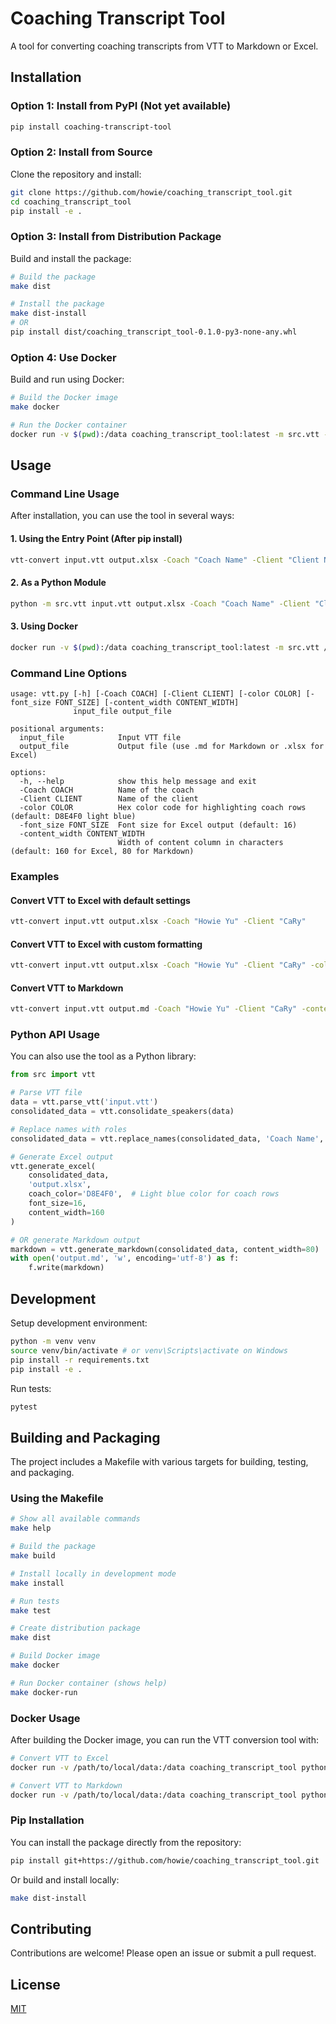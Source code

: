 # Coaching Transcript Tool

A tool for converting coaching transcripts from VTT to Markdown or Excel.

## Installation

### Option 1: Install from PyPI (Not yet available)

```bash
pip install coaching-transcript-tool
```

### Option 2: Install from Source

Clone the repository and install:

```bash
git clone https://github.com/howie/coaching_transcript_tool.git
cd coaching_transcript_tool
pip install -e .
```

### Option 3: Install from Distribution Package

Build and install the package:

```bash
# Build the package
make dist

# Install the package
make dist-install
# OR
pip install dist/coaching_transcript_tool-0.1.0-py3-none-any.whl
```

### Option 4: Use Docker

Build and run using Docker:

```bash
# Build the Docker image
make docker

# Run the Docker container
docker run -v $(pwd):/data coaching_transcript_tool:latest -m src.vtt --help
```

## Usage

### Command Line Usage

After installation, you can use the tool in several ways:

#### 1. Using the Entry Point (After pip install)

```bash
vtt-convert input.vtt output.xlsx -Coach "Coach Name" -Client "Client Name"
```

#### 2. As a Python Module

```bash
python -m src.vtt input.vtt output.xlsx -Coach "Coach Name" -Client "Client Name"
```

#### 3. Using Docker

```bash
docker run -v $(pwd):/data coaching_transcript_tool:latest -m src.vtt /data/input.vtt /data/output.xlsx -Coach "Coach Name" -Client "Client Name"
```

### Command Line Options

```
usage: vtt.py [-h] [-Coach COACH] [-Client CLIENT] [-color COLOR] [-font_size FONT_SIZE] [-content_width CONTENT_WIDTH]
              input_file output_file

positional arguments:
  input_file            Input VTT file
  output_file           Output file (use .md for Markdown or .xlsx for Excel)

options:
  -h, --help            show this help message and exit
  -Coach COACH          Name of the coach
  -Client CLIENT        Name of the client
  -color COLOR          Hex color code for highlighting coach rows (default: D8E4F0 light blue)
  -font_size FONT_SIZE  Font size for Excel output (default: 16)
  -content_width CONTENT_WIDTH
                        Width of content column in characters (default: 160 for Excel, 80 for Markdown)
```

### Examples

#### Convert VTT to Excel with default settings

```bash
vtt-convert input.vtt output.xlsx -Coach "Howie Yu" -Client "CaRy"
```

#### Convert VTT to Excel with custom formatting

```bash
vtt-convert input.vtt output.xlsx -Coach "Howie Yu" -Client "CaRy" -color "FFD700" -font_size 14 -content_width 70
```

#### Convert VTT to Markdown

```bash
vtt-convert input.vtt output.md -Coach "Howie Yu" -Client "CaRy" -content_width 60
```

### Python API Usage

You can also use the tool as a Python library:

```python
from src import vtt

# Parse VTT file
data = vtt.parse_vtt('input.vtt')
consolidated_data = vtt.consolidate_speakers(data)

# Replace names with roles
consolidated_data = vtt.replace_names(consolidated_data, 'Coach Name', 'Client Name')

# Generate Excel output
vtt.generate_excel(
    consolidated_data, 
    'output.xlsx', 
    coach_color='D8E4F0',  # Light blue color for coach rows
    font_size=16, 
    content_width=160
)

# OR generate Markdown output
markdown = vtt.generate_markdown(consolidated_data, content_width=80)
with open('output.md', 'w', encoding='utf-8') as f:
    f.write(markdown)
```

## Development

Setup development environment:
```bash
python -m venv venv
source venv/bin/activate # or venv\Scripts\activate on Windows
pip install -r requirements.txt
pip install -e .
```

Run tests:
```bash
pytest
```

## Building and Packaging

The project includes a Makefile with various targets for building, testing, and packaging.

### Using the Makefile

```bash
# Show all available commands
make help

# Build the package
make build

# Install locally in development mode
make install

# Run tests
make test

# Create distribution package
make dist

# Build Docker image
make docker

# Run Docker container (shows help)
make docker-run
```

### Docker Usage

After building the Docker image, you can run the VTT conversion tool with:

```bash
# Convert VTT to Excel
docker run -v /path/to/local/data:/data coaching_transcript_tool python -m src.vtt /data/input.vtt /data/output.xlsx -Coach "Coach Name" -Client "Client Name"

# Convert VTT to Markdown
docker run -v /path/to/local/data:/data coaching_transcript_tool python -m src.vtt /data/input.vtt /data/output.md -Coach "Coach Name" -Client "Client Name"
```

### Pip Installation

You can install the package directly from the repository:

```bash
pip install git+https://github.com/howie/coaching_transcript_tool.git
```

Or build and install locally:

```bash
make dist-install
```

## Contributing

Contributions are welcome! Please open an issue or submit a pull request.

## License

[MIT](https://choosealicense.com/licenses/mit/)

